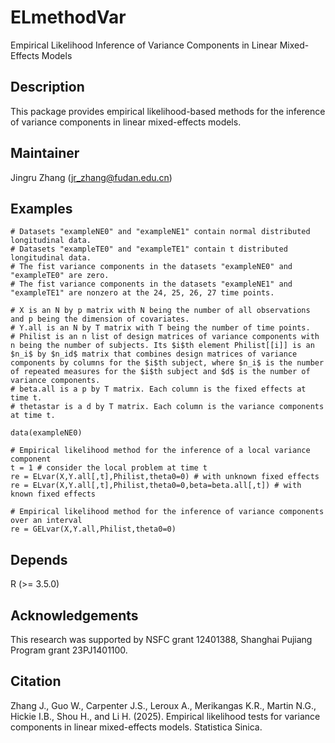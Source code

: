 # ELmethodVar
Empirical Likelihood Inference of Variance Components in Linear Mixed-Effects Models

## Description
This package provides empirical likelihood-based methods for the inference of  variance components in linear mixed-effects models.

## Maintainer
Jingru Zhang (jr_zhang@fudan.edu.cn)

## Examples
```{r}
# Datasets "exampleNE0" and "exampleNE1" contain normal distributed longitudinal data.
# Datasets "exampleTE0" and "exampleTE1" contain t distributed longitudinal data.
# The fist variance components in the datasets "exampleNE0" and "exampleTE0" are zero.
# The fist variance components in the datasets "exampleNE1" and "exampleTE1" are nonzero at the 24, 25, 26, 27 time points.

# X is an N by p matrix with N being the number of all observations and p being the dimension of covariates.
# Y.all is an N by T matrix with T being the number of time points.
# Philist is an n list of design matrices of variance components with n being the number of subjects. Its $i$th element Philist[[i]] is an $n_i$ by $n_id$ matrix that combines design matrices of variance components by columns for the $i$th subject, where $n_i$ is the number of repeated measures for the $i$th subject and $d$ is the number of variance components.
# beta.all is a p by T matrix. Each column is the fixed effects at time t.
# thetastar is a d by T matrix. Each column is the variance components at time t.

data(exampleNE0)

# Empirical likelihood method for the inference of a local variance component
t = 1 # consider the local problem at time t
re = ELvar(X,Y.all[,t],Philist,theta0=0) # with unknown fixed effects
re = ELvar(X,Y.all[,t],Philist,theta0=0,beta=beta.all[,t]) # with known fixed effects
    
# Empirical likelihood method for the inference of variance components over an interval
re = GELvar(X,Y.all,Philist,theta0=0)
```

## Depends
R (>= 3.5.0)

## Acknowledgements
This research was supported by NSFC grant 12401388, Shanghai Pujiang Program grant
23PJ1401100.

## Citation 
Zhang J., Guo W., Carpenter J.S., Leroux A., Merikangas K.R., Martin N.G., Hickie I.B., Shou H., and Li H. (2025). Empirical likelihood tests for variance components in linear mixed-effects models. Statistica Sinica.
